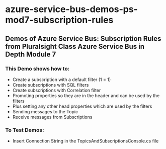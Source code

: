 # azure-service-bus-demos-ps-mod7-subscription-rules

## Demos of Azure Service Bus: Subscription Rules from Pluralsight Class Azure Service Bus in Depth Module 7

### This Demo shows how to: 
- Create a subscription with a default filter (1 = 1)
- Create subscriptions with SQL filters
- Create subscriptions with Correlation filter
- Promoting properties so they are in the header and can be used by the filters
- Plus setting any other head properties which are used by the filters 
- Sending messages to the Topic
- Receive messages from Subscriptions

### To Test Demos:
- Insert Connection String in the TopicsAndSubscriptionsConsole.cs file

